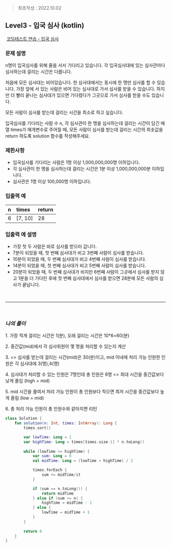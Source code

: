> 최초작성 : 2022.10.02

## ******Level3 - 입국 심사**** (kotlin)**

 [코딩테스트 연습 - 입국 심사](https://school.programmers.co.kr/learn/courses/30/lessons/43238)

### **문제 설명**
n명이 입국심사를 위해 줄을 서서 기다리고 있습니다. 각 입국심사대에 있는 심사관마다 심사하는데 걸리는 시간은 다릅니다.

처음에 모든 심사대는 비어있습니다. 한 심사대에서는 동시에 한 명만 심사를 할 수 있습니다. 가장 앞에 서 있는 사람은 비어 있는 심사대로 가서 심사를 받을 수 있습니다. 하지만 더 빨리 끝나는 심사대가 있으면 기다렸다가 그곳으로 가서 심사를 받을 수도 있습니다.

모든 사람이 심사를 받는데 걸리는 시간을 최소로 하고 싶습니다.

입국심사를 기다리는 사람 수 n, 각 심사관이 한 명을 심사하는데 걸리는 시간이 담긴 배열 times가 매개변수로 주어질 때, 모든 사람이 심사를 받는데 걸리는 시간의 최솟값을 return 하도록 solution 함수를 작성해주세요.

### **제한사항**
- 입국심사를 기다리는 사람은 1명 이상 1,000,000,000명 이하입니다.
- 각 심사관이 한 명을 심사하는데 걸리는 시간은 1분 이상 1,000,000,000분 이하입니다.
- 심사관은 1명 이상 100,000명 이하입니다.

### **​입출력 예**
|n	| times	| return |
|:--|:--|:--|
|6	| [7, 10] |	28 |

### **입출력 예 설명**
- 가장 첫 두 사람은 바로 심사를 받으러 갑니다.
- 7분이 되었을 때, 첫 번째 심사대가 비고 3번째 사람이 심사를 받습니다.
- 10분이 되었을 때, 두 번째 심사대가 비고 4번째 사람이 심사를 받습니다.
- 14분이 되었을 때, 첫 번째 심사대가 비고 5번째 사람이 심사를 받습니다.
- 20분이 되었을 때, 두 번째 심사대가 비지만 6번째 사람이 그곳에서 심사를 받지 않고 1분을 더 기다린 후에 첫 번째 심사대에서 심사를 받으면 28분에 모든 사람의 심사가 끝납니다.

<br>

---

<br>

### _**나의 풀이**_

1\. 가장 적게 걸리는 시간은 1(분), 오래 걸리는 시간은 10*6=60(분)

2\. 중간값(mid)에서 각 심사위원이 몇 명을 처리할 수 있는지 계산

3\. => 심사를 받는데 걸리는 시간(mid)은 30(분)이고, mid 이내에 처리 가능 인원한 인원은 각 심사대에 3(명),4(명)

4\. 심사대가 처리할 수 있는 인원은 7명인데 총 인원은 6명 => 최대 시간을 중간값보다 낮게 줄임 (high = mid)

5\. mid 시간을 줄여서 처리 가능 인원이 총 인원보다 작으면 최저 시간을 중간값보다 높게 올림 (low = mid)

6\. 총 처리 가능 인원이 총 인원수와 같아지면 리턴


```kt
class Solution {
    fun solution(n: Int, times: IntArray): Long {
        times.sort()

        var lowTime: Long = 1
        var highTime: Long = times[times.size-1] * n.toLong()
        
        while (lowTime <= highTime) {
            var sum: Long = 0
            val midTime: Long = (lowTime + highTime) / 2

            times.forEach {
                sum += midTime/it
            }

            if (sum == n.toLong()) {
                return midTime
            } else if (sum >= n) {
                highTime = midTime - 1
            } else {
                lowTime = midTime + 1
            }
        }
        
        return 0
    }
}
```